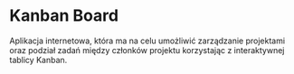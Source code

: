# Kanban Board
Aplikacja internetowa, która ma na celu umożliwić zarządzanie projektami oraz podział zadań między członków projektu korzystając z interaktywnej tablicy Kanban.
